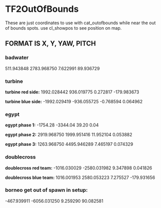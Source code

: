 # TF2OutOfBounds
These are just coordinates to use with cat_outofbounds while near the out of bounds spots. use cl_showpos to see position on map.


## FORMAT IS X, Y, YAW, PITCH


### badwater
511.943848 2783.968750 7.622991 89.936729

### turbine
**turbine red side:**
1992.028442 936.019775 0.272817 -179.983673

**turbine blue side:**
-1992.029419 -936.055725 -0.768594 0.064962

### egypt
**egypt phase 1:**
-1754.28 -3344.04 39.20 0.04 

**egypt phase 2:**
2919.968750 1999.951416 11.952104 0.053882

**egypt phase 3:**
1263.968750 4495.946289 7.465197 0.074329

### doublecross
**doublecross red team:**
-1016.030029 -2580.031982 9.347898 0.041826

**doublecross blue team:**
1016.001953 2580.053223 7.275527 -179.931656

### borneo get out of spawn in setup:
-467.939911 -6056.031250 9.259290 90.082581
